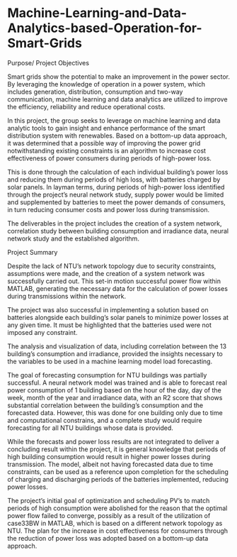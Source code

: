 # Machine-Learning-and-Data-Analytics-based-Operation-for-Smart-Grids

Purpose/ Project Objectives

Smart grids show the potential to make an improvement in the power sector. By leveraging the knowledge of operation in a power system, which includes generation, distribution, consumption and two-way communication, machine learning and data analytics are utilized to improve the efficiency, reliability and reduce operational costs. 

In this project, the group seeks to leverage on machine learning and data analytic tools to gain insight and enhance performance of the smart distribution system with renewables. Based on a bottom-up data approach, it was determined that a possible way of improving the power grid notwithstanding existing constraints is an algorithm to increase cost effectiveness of power consumers during periods of high-power loss.

This is done through the calculation of each individual building’s power loss and reducing them during periods of high loss, with batteries charged by solar panels. In layman terms, during periods of high-power loss identified through the project’s neural network study, supply power would be limited and supplemented by batteries to meet the power demands of consumers, in turn reducing consumer costs and power loss during transmission.

The deliverables in the project includes the creation of a system network, correlation study between building consumption and irradiance data, neural network study and the established algorithm.



Project Summary

Despite the lack of NTU’s network topology due to security constraints, assumptions were made, and the creation of a system network was successfully carried out. This set-in motion successful power flow within MATLAB, generating the necessary data for the calculation of power losses during transmissions within the network.

The project was also successful in implementing a solution based on batteries alongside each building’s solar panels to minimize power losses at any given time. It must be highlighted that the batteries used were not imposed any constraint. 

The analysis and visualization of data, including correlation between the 13 building’s consumption and irradiance, provided the insights necessary to the variables to be used in a machine learning model load forecasting. 

The goal of forecasting consumption for NTU buildings was partially successful. A neural network model was trained and is able to forecast real power consumption of 1 building based on the hour of the day, day of the week, month of the year and irradiance data, with an R2 score that shows substantial correlation between the building’s consumption and the forecasted data.  However, this was done for one building only due to time and computational constrains, and a complete study would require forecasting for all NTU buildings whose data is provided.

While the forecasts and power loss results are not integrated to deliver a concluding result within the project, it is general knowledge that periods of high building consumption would result in higher power losses during transmission. The model, albeit not having forecasted data due to time constraints, can be used as a reference upon completion for the scheduling of charging and discharging periods of the batteries implemented, reducing power losses.

The project’s initial goal of optimization and scheduling PV’s to match periods of high consumption were abolished for the reason that the optimal power flow failed to converge, possibly as a result of the utilization of case33BW in MATLAB, which is based on a different network topology as NTU. The plan for the increase in cost effectiveness for consumers through the reduction of power loss was adopted based on a bottom-up data approach. 
